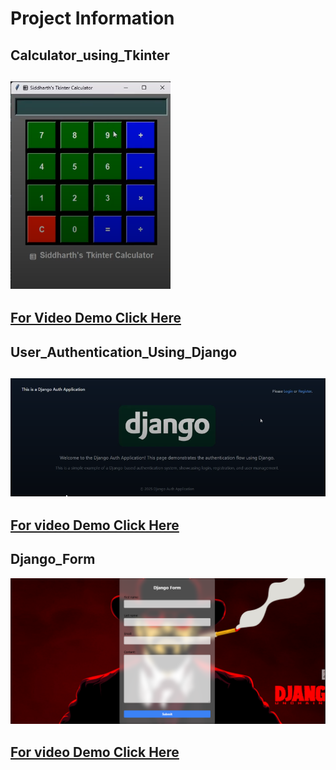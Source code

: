 # Project Information

## Calculator_using_Tkinter

## ![Project Image](https://github.com/Sidd444/Python-Projects/blob/main/project_1_Calculator_using_Tkinter/Screenshot%202025-01-04%20094904.png)

## [For Video Demo Click Here](https://drive.google.com/file/d/1j0qWc1StAbmMxuoDfbKSVjj6_j3kUDh9/view?usp=sharing)


## User_Authentication_Using_Django

## ![image Demo](https://github.com/Sidd444/Python-Projects/blob/main/project_3_User_Authentication_Using_Django/demo/Screenshot%202025-01-04%20095611.png)

## [For video Demo Click Here](https://drive.google.com/file/d/1BlWSvNOFvY0_uW9Yw-apPGbQJZRyejsU/view?usp=sharing)


## Django_Form

![image](https://github.com/Sidd444/Python-Projects/blob/main/project_4_Django_Form/demo/Screenshot%202025-01-04%20111624.png)

## [For video Demo Click Here](https://drive.google.com/file/d/1g8Nhlbh4lab507-dW-P57RrVa-XHr88p/view?usp=drive_link)



